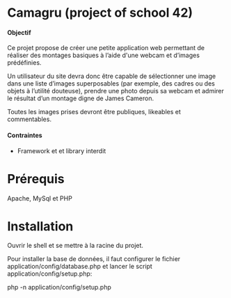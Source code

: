 # Camagru (project of school 42)
#### Objectif
Ce projet propose de créer une petite application web permettant de réaliser des
montages basiques à l’aide d'une webcam et d’images prédéfinies.

Un utilisateur du site devra donc être capable de sélectionner une image dans
une liste d’images superposables (par exemple, des cadres ou des objets à l’utilité douteuse),
prendre une photo depuis sa webcam et admirer le résultat d’un montage digne
de James Cameron.

Toutes les images prises devront être publiques, likeables et commentables.

#### Contraintes
* Framework et et library interdit

# Prérequis

Apache, MySql et PHP

# Installation

Ouvrir le shell et se mettre à la racine du projet.

Pour installer la base de données, il faut configurer le fichier application/config/database.php et lancer le script application/config/setup.php:

php -n application/config/setup.php

